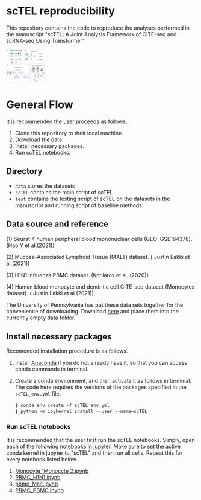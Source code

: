 # scTEL reproducibility

This repository contains the code to reproduce the analyses performed in the manuscript "scTEL: A Joint Analysis Framework of CITE-seq and scRNA-seq Using Transformer".

<img src="/figures/scTEL.png" alt="scTEL" style="zoom: 10%;" />

# General Flow

It is recommended the user proceeds as follows.

1. Clone this repository to their local machine.
2. Download the data.
3. Install necessary packages.
4. Run scTEL notebooks.

## Directory

- `data` stores the datasets
- `scTEL` contains the main script of scTEL
- `test` contains the testing script of scTEL on the datasets in the manuscript and running script of baseline methods. 

## Data source and reference

(1) Seurat 4 human peripheral blood mononuclear cells (GEO: GSE164378). (Hao Y et al.(2021))

(2) Mucosa-Associated Lymphoid Tissue (MALT) dataset. ( Justin Lakki et al.(2021))

(3) H1N1 influenza PBMC dataset. (Kotliarov et al. (2020))

(4)  Human blood monocyte and dendritic cell CITE-seq dataset (Monocytes
dataset). ( Justin Lakki et al.(2021))

The University of Pennsylvania has put these data sets together for the convenience of downloading. Download [here](https://upenn.app.box.com/s/1p1f1gblge3rqgk97ztr4daagt4fsue5) and place them into the currently empty data folder.

## Install necessary packages

Recomended installation procedure is as follows.

1. Install [Anaconda](https://www.anaconda.com/products/individual) if you do not already have it, so that you can access conda commands in terminal.

2. Create a conda environment, and then activate it as follows in terminal. The code here requires the versions of the packages specified in the `scTEL_env.yml` file. 

   ```
   $ conda env create -f scTEL_env.yml
   $ python -m ipykernel install --user --name=scTEL
   ```

### Run scTEL notebooks

It is recommended that the user first run the scTEL notebooks. Simply, open each of the following notebooks in jupyter. Make sure to set the active conda kernel in jupyter to "scTEL" and then run all cells. Repeat this for every notebook listed below.

1. [Monocyte 1Monocyte 2.ipynb](https://github.com/)
2. [PBMC_H1N1.ipynb](https://github.com)
3. [pbmc_Malt.ipynb](https://github.com/)
4. [PBMC_PBMC.ipynb](https://github.com)
